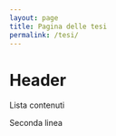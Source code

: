 ```yaml
---
layout: page
title: Pagina delle tesi
permalink: /tesi/
---
```


# Header

Lista contenuti

Seconda linea
